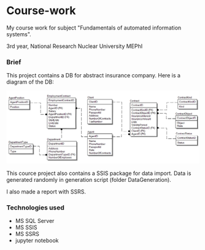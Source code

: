 # Course-work

My course work for subject "Fundamentals of automated information systems". 

3rd year, National Research Nuclear University MEPhI

### Brief

This project contains a DB for abstract insurance company. Here is a diagram of the DB:

[![](./Model/Logical.png)]()

This cource project also contains a SSIS package for data import. Data is generated randomly in generation script (folder DataGeneration). 

I also made a report with SSRS.

### Technologies used

- MS SQL Server
- MS SSIS
- MS SSRS
- jupyter notebook

